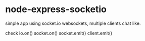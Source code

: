 # node-express-socketio

simple app using socket.io websockets, multiple clients chat like.

check io.on() socket.on() socket.emit() client.emit()
